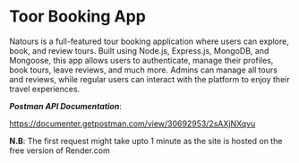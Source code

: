 # Toor Booking App

Natours is a full-featured tour booking application where users can explore, book, and review tours. Built using Node.js, Express.js, MongoDB, and Mongoose, this app allows users to authenticate, manage their profiles, book tours, leave reviews, and much more. Admins can manage all tours and reviews, while regular users can interact with the platform to enjoy their travel experiences.

_**Postman API Documentation**_:

https://documenter.getpostman.com/view/30692953/2sAXjNXqvu

**N.B**:
The first request might take upto 1 minute as the site is hosted on the free version of Render.com
